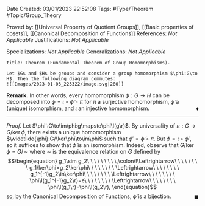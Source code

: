 <div class="topSpace"></div>

Date Created: 03/01/2023 22:52:08
Tags: #Type/Theorem #Topic/Group_Theory

Proved by: [[Universal Property of Quotient Groups]], [[Basic properties of cosets]], [[Canonical Decomposition of Functions]]
References: _Not Applicable_
Justifications: _Not Applicable_

Specializations: _Not Applicable_
Generalizations: _Not Applicable_

``` ad-Theorem
title: Theorem (Fundamental Theorem of Group Homomorphisms).

Let $G$ and $H$ be groups and consider a group homomorphism $\phi:G\to H$. Then the following diagram commutes:
![[Images/2023-01-03_225322/image.svg|280]]

```

<b>Remark.</b> In other words, every homomorphism $\phi:G\to H$ can be decomposed into $\phi=\iota\circ\widetilde{\phi}\circ\pi$ for $\pi$ a surjective homomorphism, $\widetilde{\phi}$ a (unique) isomorphism, and $\iota$ an injective homomorphism.<span style="float:right;">$\blacklozenge$</span>

---

<i>Proof.</i> Let $\phi':G\to\im\phi:g\mapsto\phi\l(g\r)$. By universality of $\pi:G\to G/\ker\phi$, there exists a unique homomorphism $\widetilde{\phi}:G/\ker\phi\to\im\phi$ such that $\phi'=\widetilde{\phi}\circ\pi$. But $\phi=\iota\circ\phi'$, so it suffices to show that $\widetilde{\phi}$ is an isomorphism. Indeed, observe that $G/\ker\phi=G/\!\sim$ where $\sim$ is the equivalence relation on $G$ defined by
$$\begin{equation}
    g_1\sim g_2\ \ \ \ \ \ \ \ \,\colon\!\Leftrightarrow\ \ \ \ \ \ \ \ g_1\ker\phi=g_2\ker\phi\ \ \ \ \ \ \ \ \Leftrightarrow\ \ \ \ \ \ \ \ g_1^{-1}g_2\in\ker\phi\ \ \ \ \ \ \ \ \Leftrightarrow\ \ \ \ \ \ \ \ \phi\l(g_1^{-1}g_2\r)=e\ \ \ \ \ \ \ \ \Leftrightarrow\ \ \ \ \ \ \ \ \phi\l(g_1\r)=\phi\l(g_2\r),
\end{equation}$$
so, by the Canonical Decomposition of Functions, $\widetilde{\phi}$ is a bijection.<span style="float:right;">$\blacksquare$</span>
